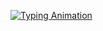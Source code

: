 [![Typing Animation](https://readme-typing-svg.herokuapp.com?font=Roboto&color=%230022A5&lines=Welcome+to+my+Github+profile)](https://git.io/typing-svg)


<!--
**danielxiquin/danielxiquin** is a ✨ _special_ ✨ repository because its `README.md` (this file) appears on your GitHub profile.

Here are some ideas to get you started:

- 🔭 I’m currently working on ...
- 🌱 I’m currently learning ...
- 👯 I’m looking to collaborate on ...
- 🤔 I’m looking for help with ...
- 💬 Ask me about ...
- 📫 How to reach me: ...
- 😄 Pronouns: ...
- ⚡ Fun fact: ...
-->
